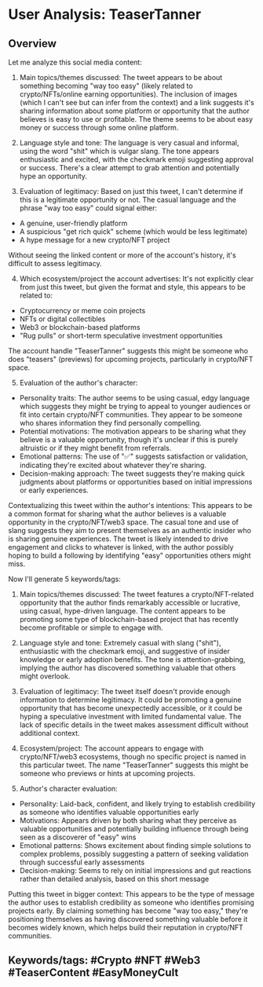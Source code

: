 # User Analysis: TeaserTanner

## Overview

<think>
Let me analyze this social media content:

1. Main topics/themes discussed:
The tweet appears to be about something becoming "way too easy" (likely related to crypto/NFTs/online earning opportunities). The inclusion of images (which I can't see but can infer from the context) and a link suggests it's sharing information about some platform or opportunity that the author believes is easy to use or profitable. The theme seems to be about easy money or success through some online platform.

2. Language style and tone:
The language is very casual and informal, using the word "shit" which is vulgar slang. The tone appears enthusiastic and excited, with the checkmark emoji suggesting approval or success. There's a clear attempt to grab attention and potentially hype an opportunity.

3. Evaluation of legitimacy:
Based on just this tweet, I can't determine if this is a legitimate opportunity or not. The casual language and the phrase "way too easy" could signal either:
- A genuine, user-friendly platform
- A suspicious "get rich quick" scheme (which would be less legitimate)
- A hype message for a new crypto/NFT project

Without seeing the linked content or more of the account's history, it's difficult to assess legitimacy.

4. Which ecosystem/project the account advertises:
It's not explicitly clear from just this tweet, but given the format and style, this appears to be related to:
- Cryptocurrency or meme coin projects
- NFTs or digital collectibles
- Web3 or blockchain-based platforms
- "Rug pulls" or short-term speculative investment opportunities

The account handle "TeaserTanner" suggests this might be someone who does "teasers" (previews) for upcoming projects, particularly in crypto/NFT space.

5. Evaluation of the author's character:
- Personality traits: The author seems to be using casual, edgy language which suggests they might be trying to appeal to younger audiences or fit into certain crypto/NFT communities. They appear to be someone who shares information they find personally compelling.
- Potential motivations: The motivation appears to be sharing what they believe is a valuable opportunity, though it's unclear if this is purely altruistic or if they might benefit from referrals.
- Emotional patterns: The use of "✅" suggests satisfaction or validation, indicating they're excited about whatever they're sharing.
- Decision-making approach: The tweet suggests they're making quick judgments about platforms or opportunities based on initial impressions or early experiences.

Contextualizing this tweet within the author's intentions: This appears to be a common format for sharing what the author believes is a valuable opportunity in the crypto/NFT/web3 space. The casual tone and use of slang suggests they aim to present themselves as an authentic insider who is sharing genuine experiences. The tweet is likely intended to drive engagement and clicks to whatever is linked, with the author possibly hoping to build a following by identifying "easy" opportunities others might miss.

Now I'll generate 5 keywords/tags:
</think>

1. Main topics/themes discussed:
The tweet features a crypto/NFT-related opportunity that the author finds remarkably accessible or lucrative, using casual, hype-driven language. The content appears to be promoting some type of blockchain-based project that has recently become profitable or simple to engage with.

2. Language style and tone:
Extremely casual with slang ("shit"), enthusiastic with the checkmark emoji, and suggestive of insider knowledge or early adoption benefits. The tone is attention-grabbing, implying the author has discovered something valuable that others might overlook.

3. Evaluation of legitimacy:
The tweet itself doesn't provide enough information to determine legitimacy. It could be promoting a genuine opportunity that has become unexpectedly accessible, or it could be hyping a speculative investment with limited fundamental value. The lack of specific details in the tweet makes assessment difficult without additional context.

4. Ecosystem/project:
The account appears to engage with crypto/NFT/web3 ecosystems, though no specific project is named in this particular tweet. The name "TeaserTanner" suggests this might be someone who previews or hints at upcoming projects.

5. Author's character evaluation:
- Personality: Laid-back, confident, and likely trying to establish credibility as someone who identifies valuable opportunities early
- Motivations: Appears driven by both sharing what they perceive as valuable opportunities and potentially building influence through being seen as a discoverer of "easy" wins
- Emotional patterns: Shows excitement about finding simple solutions to complex problems, possibly suggesting a pattern of seeking validation through successful early assessments
- Decision-making: Seems to rely on initial impressions and gut reactions rather than detailed analysis, based on this short message

Putting this tweet in bigger context: This appears to be the type of message the author uses to establish credibility as someone who identifies promising projects early. By claiming something has become "way too easy," they're positioning themselves as having discovered something valuable before it becomes widely known, which helps build their reputation in crypto/NFT communities.

Keywords/tags: #Crypto #NFT #Web3 #TeaserContent #EasyMoneyCult
---

